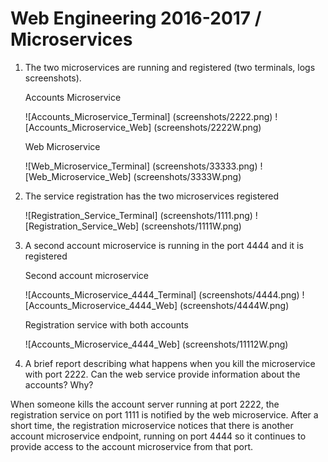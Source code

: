 # Web Engineering 2016-2017 / Microservices

1. The two microservices are running and registered (two terminals, logs screenshots).

   Accounts Microservice
   
   ![Accounts_Microservice_Terminal] (screenshots/2222.png)
   ![Accounts_Microservice_Web] (screenshots/2222W.png)

   Web Microservice
   
   ![Web_Microservice_Terminal] (screenshots/33333.png)
   ![Web_Microservice_Web] (screenshots/3333W.png)

2. The service registration has the two microservices registered

   ![Registration_Service_Terminal] (screenshots/1111.png)
   ![Registration_Service_Web] (screenshots/1111W.png)

3. A second account microservice is running in the port 4444 and it is registered

   Second account microservice

   ![Accounts_Microservice_4444_Terminal] (screenshots/4444.png)
   ![Accounts_Microservice_4444_Web] (screenshots/4444W.png)
   
   Registration service with both accounts
   
   ![Accounts_Microservice_4444_Web] (screenshots/11112W.png)
   

4. A brief report describing what happens when you kill the microservice with port 2222.
Can the web service provide information about the accounts? Why?

When someone kills the account server running at port 2222, the registration service on port 
1111 is notified by the web microservice. After a short time, the registration microservice 
notices that there is another account microservice endpoint, running on port 4444 so it 
continues to provide access to the account microservice from that port. 